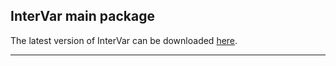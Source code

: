 ## InterVar main package

The latest version of InterVar can be downloaded [here](https://github.com/WGLab/InterVar/releases).



---

